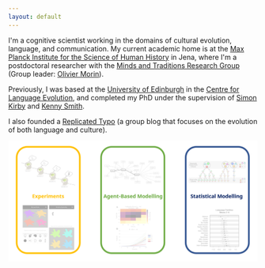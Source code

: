 ```yaml
---
layout: default
---
```


I'm a cognitive scientist working in the domains of cultural evolution, language, and communication. My current academic home is at the [Max Planck Institute for the Science of Human History](http://www.shh.mpg.de/en) in Jena, where I'm a postdoctoral researcher with the [Minds and Traditions Research Group](http://www.shh.mpg.de/94549/themintgroup) (Group leader: [Olivier Morin](https://sites.google.com/site/sitedoliviermorin/)).

Previously, I was based at the [University of Edinburgh](http://ed.ac.uk) in the [Centre for Language Evolution](http://www.lel.ed.ac.uk/cle/), and completed my PhD under the supervision of [Simon Kirby](http://www.lel.ed.ac.uk/~simon/) and [Kenny Smith](http://www.lel.ed.ac.uk/~kenny/).

I also founded a [Replicated Typo](http://www.replicatedtypo.com) (a group blog that focuses on the evolution of both language and culture).

![](/images/areas.png)
